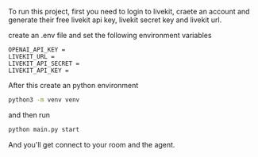 To run this project, first you need to login to livekit, craete an account and generate their free livekit api key, livekit secret key and livekit url.

create an .env file and set the following environment variables
```
OPENAI_API_KEY = 
LIVEKIT_URL = 
LIVEKIT_API_SECRET = 
LIVEKIT_API_KEY =
```
After this create an python environment

```bash
python3 -m venv venv
```

and then run

```bash
python main.py start
```

And you'll get connect to your room and the agent.